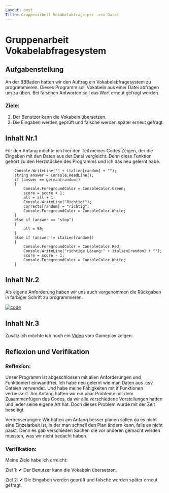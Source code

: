 ```yaml
---
Layout: post
Title: Gruppenarbeit Vokabelabfrage per .csv Datei
---
```


# Gruppenarbeit Vokabelabfragesystem

## Aufgabenstellung

An der BBBaden hatten wir den Auftrag ein Vokabelabfragesystem zu programmieren. Dieses Programm soll Vokabeln aus einer Datei abfragen um zu üben. Bei falschen Antworten soll das Wort erneut gefragt werden.

### Ziele:
1. Der Benutzer kann die Vokabeln übersetzen.
2. Die Eingaben werden geprüft und falsche werden später erneut gefragt.


## Inhalt Nr.1
Für den Anfang möchte ich hier den Teil meines Codes Zeigen, der die Eingaben mit den Daten aus der Datei vergleicht. Denn diese Funktion gehört zu den Herzstücken des Programms und ich das neu gelernt habe.
```
    Console.WriteLine("" + italien[random] + "");
    string answer = Console.ReadLine();
    if (answer == german[random])
    {
        Console.ForegroundColor = ConsoleColor.Green;
        score = score + 1;
        all = all + 1;
        Console.WriteLine("Richtig!");
        corrects[random] = "richtig";
        Console.ForegroundColor = ConsoleColor.White;
    }
    else if (answer == "stop")
    {
        all = 50;
    }
    else if (answer != italien[random])
    {
        Console.ForegroundColor = ConsoleColor.Red;
        Console.WriteLine("richtige Lösung:" + italien[random] + "");
        score = score - 1;
        Console.ForegroundColor = ConsoleColor.White;
    }
```

## Inhalt Nr.2
Als eigene Anforderung haben wir uns auch vorgenommen die Rückgaben in farbiger Schrift zu programmieren.

[![code](https://snipboard.io/7nqWZF.jpg)](https://snipboard.io/7nqWZF.jpg)
## Inhalt Nr.3

Zusätzlich möchte ich noch ein [Video](https://youtu.be/s2Fcle4nVS8) vom Gameplay zeigen.

## Reflexion und Verifikation

### Reflexion:
Unser Programm ist abgeschlossen mit allen Anforderungen und Funktioniert einwandfrei. 
Ich habe neu gelernt wie man Daten aus .csv Dateien verwendet. Und habe meine Fähigkeiten mit if Funktionen verbessert.
Am Anfang hatten wir ein paar Probleme mit dem Zusammenfügen des Codes, da wir alle verschiedene Vorstellungen hatten und jeder seine eigene Art hat. Doch dieses Problem wurde mit der Zeit beseitigt.

Verbesserungen: Wir hätten am Anfang besser planen sollen da es nicht eine Einzelarbeit ist, in der man schnell den Plan ändern kann, falls es nicht passt. Denn es gab verschieden Sachen die vor anderen gemacht werden mussten, was wir nicht bedacht haben.

### Verifikation:
Meine Ziele habe ich erreicht:

Ziel 1: ✔ Der Benutzer kann die Vokabeln übersetzen.

Ziel 2: ✔ Die Eingaben werden geprüft und falsche werden später erneut gefragt.

